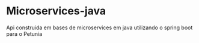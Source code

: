 # Microservices-java
Api construida em bases de microservices em java utilizando o spring boot para o Petunia
